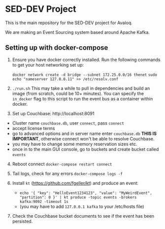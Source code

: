 # SED-DEV Project

This is the main repository for the SED-DEV project for Avaloq.

We are making an Event Sourcing system based around Apache Kafka.


## Setting up with docker-compose

1. Ensure you have docker correctly installed. Run the following commands to get your host networking set up:

    `docker network create -d bridge --subnet 172.25.0.0/16 thenet`
    `sudo echo "nameserver 127.0.0.11" >> /etc/resolv.conf`

2. `./run.sh` This may take a while to pull in dependencies and build an image (from scratch, could be 10+ minutes).
    You can specify the `in_docker` flag to this script to run the event bus as a container within docker.

3. Set up Couchbase: http://localhost:8091
  - Cluster name `couchbase.db`, user `connect`, pass `connect`
  - accept license terms
  - go to advanced options and in server name enter `couchbase.db` **THIS IS IMPORTANT**, otherwise connect won't be able to resolve Couchbase.
  - you may have to change some memory reservation sizes etc.
  - once in to the main GUI console, go to buckets and create bucket called `events`

4. Reboot connect `docker-compose restart connect`

5. Tail logs, check for any errors `docker-compose logs -f`

6. Install `kt` (https://github.com/fgeller/kt) and produce an event:
    - `echo '{ "key": "HelloEvent1234123", "value": "MyWeirdEvent", "partition": 0 }' | kt produce -topic events -brokers kafka:9092 -timeout 1s`
    - (you may have to add `127.0.0.1 kafka` to your /etc/hosts file)

7. Check the Couchbase bucket documents to see if the event has been persisted.
